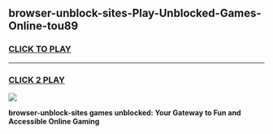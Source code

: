
## browser-unblock-sites-Play-Unblocked-Games-Online-tou89
<h3>
<a href="https://premium76.site?title=browser-unblock-sites&ref=25A">CLICK TO PLAY</a></h3>
<hr>

<h3>
<a href="https://premium76.site?title=browser-unblock-sites&ref=25A">CLICK 2 PLAY</a>
  
</h3>

<a href="https://premium76.site?title=browser-unblock-sites&ref=25A"><img src="https://clearcache.store/games.png"></a>


**browser-unblock-sites games unblocked: Your Gateway to Fun and Accessible Online Gaming**
